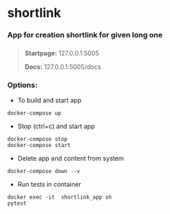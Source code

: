 # shortlink
### App for creation shortlink for given long one
###

> **Startpage:** 127.0.0.1:5005
> 
> **Docs:** 127.0.0.1:5005/docs

### Options:
- To build and start app

```
docker-compose up
```

- Stop (ctrl+c) and start app
```
docker-compose stop
docker-compose start
````
- Delete app and content from system
```
docker-compose down --v
```
- Run tests in container
```
docker exec -it  shortlink_app sh
pytest
```